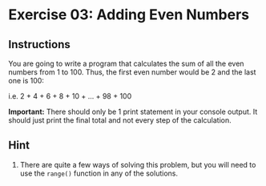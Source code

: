 # Exercise 03: Adding Even Numbers

## Instructions

You are going to write a program that calculates the sum of all the even numbers from 1 to 100. Thus, the first even number would be 2 and the last one is 100:

i.e. 2 + 4 + 6 + 8 + 10 + ... + 98 + 100

**Important:** There should only be 1 print statement in your console output. It should just print the final total and not every step of the calculation.

## Hint

1. There are quite a few ways of solving this problem, but you will need to use the `range()` function in any of the solutions.
